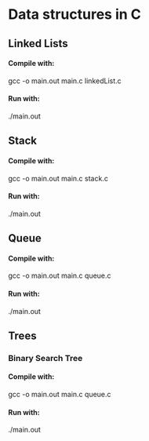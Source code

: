 <h1>Data structures in C</h1>

<h2>Linked Lists</h2>
<h4>Compile with:</h4>
<p>gcc -o main.out main.c linkedList.c</p>
<h4>Run with:</h4>
<p>./main.out</p>

<h2>Stack</h2>
<h4>Compile with:</h4>
<p>gcc -o main.out main.c stack.c</p>
<h4>Run with:</h4>
<p>./main.out</p>

<h2>Queue</h2>
<h4>Compile with:</h4>
<p>gcc -o main.out main.c queue.c</p>
<h4>Run with:</h4>
<p>./main.out</p>

<h2>Trees</h2>

<h3>Binary Search Tree</h3>
<h4>Compile with:</h4>
<p>gcc -o main.out main.c queue.c</p>
<h4>Run with:</h4>
<p>./main.out</p>